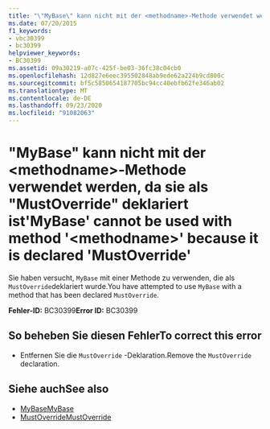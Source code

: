 ```yaml
---
title: "\"MyBase\" kann nicht mit der <methodname>-Methode verwendet werden, da sie als \"MustOverride\" deklariert ist"
ms.date: 07/20/2015
f1_keywords:
- vbc30399
- bc30399
helpviewer_keywords:
- BC30399
ms.assetid: 09a30219-a07c-425f-be03-36fc38c04cb0
ms.openlocfilehash: 12d827e6eec395502848ab9ede62a224b9cd800c
ms.sourcegitcommit: bf5c5850654187705bc94cc40ebfb62fe346ab02
ms.translationtype: MT
ms.contentlocale: de-DE
ms.lasthandoff: 09/23/2020
ms.locfileid: "91082063"
---
```

# <a name="mybase-cannot-be-used-with-method-methodname-because-it-is-declared-mustoverride"></a><span data-ttu-id="c60a1-102">"MyBase" kann nicht mit der \<methodname>-Methode verwendet werden, da sie als "MustOverride" deklariert ist</span><span class="sxs-lookup"><span data-stu-id="c60a1-102">'MyBase' cannot be used with method '\<methodname>' because it is declared 'MustOverride'</span></span>

<span data-ttu-id="c60a1-103">Sie haben versucht, `MyBase` mit einer Methode zu verwenden, die als `MustOverride`deklariert wurde.</span><span class="sxs-lookup"><span data-stu-id="c60a1-103">You have attempted to use `MyBase` with a method that has been declared `MustOverride`.</span></span>  
  
 <span data-ttu-id="c60a1-104">**Fehler-ID:** BC30399</span><span class="sxs-lookup"><span data-stu-id="c60a1-104">**Error ID:** BC30399</span></span>  
  
## <a name="to-correct-this-error"></a><span data-ttu-id="c60a1-105">So beheben Sie diesen Fehler</span><span class="sxs-lookup"><span data-stu-id="c60a1-105">To correct this error</span></span>  
  
- <span data-ttu-id="c60a1-106">Entfernen Sie die `MustOverride` -Deklaration.</span><span class="sxs-lookup"><span data-stu-id="c60a1-106">Remove the `MustOverride` declaration.</span></span>  
  
## <a name="see-also"></a><span data-ttu-id="c60a1-107">Siehe auch</span><span class="sxs-lookup"><span data-stu-id="c60a1-107">See also</span></span>

- [<span data-ttu-id="c60a1-108">MyBase</span><span class="sxs-lookup"><span data-stu-id="c60a1-108">MyBase</span></span>](../programming-guide/program-structure/me-my-mybase-and-myclass.md#mybase)
- [<span data-ttu-id="c60a1-109">MustOverride</span><span class="sxs-lookup"><span data-stu-id="c60a1-109">MustOverride</span></span>](../language-reference/modifiers/mustoverride.md)
